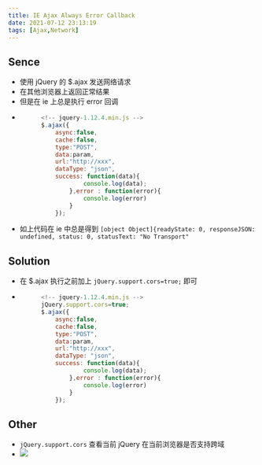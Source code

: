 ```yaml
---
title: IE Ajax Always Error Callback
date: 2021-07-12 23:13:19
tags: [Ajax,Network]
---
```


## Sence
- 使用 jQuery 的 $.ajax 发送网络请求 
- 在其他浏览器上返回正常结果
- 但是在 ie 上总是执行 error 回调
- ```js
        <!-- jquery-1.12.4.min.js -->
        $.ajax({
            async:false,
            cache:false,
            type:"POST",
            data:param,
            url:"http://xxx",
            dataType: "json",
            success: function(data){
                    console.log(data);            
                },error : function(error){
                    console.log(error)
                }         
            });
  ```
- 如上代码在 ie 中总是得到 `[object Object]{readyState: 0, responseJSON: undefined, status: 0, statusText: "No Transport"`
<!-- more -->
## Solution

- 在 $.ajax 执行之前加上 `jQuery.support.cors=true;` 即可
- ```js
        <!-- jquery-1.12.4.min.js -->
        jQuery.support.cors=true;
        $.ajax({
            async:false,
            cache:false,
            type:"POST",
            data:param,
            url:"http://xxx",
            dataType: "json",
            success: function(data){
                    console.log(data);            
                },error : function(error){
                    console.log(error)
                }         
            });
  ```

## Other
- `jQuery.support.cors` 查看当前 jQuery 在当前浏览器是否支持跨域
- ![](/images/ieAjaxAlwaysErrorCallback/Snipaste_2021-07-08_14-41-10.png)